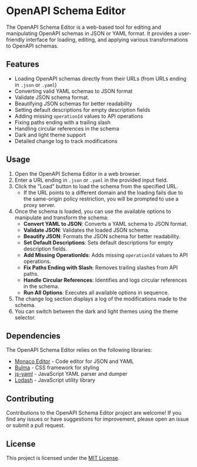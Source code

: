 # OpenAPI Schema Editor

The OpenAPI Schema Editor is a web-based tool for editing and manipulating OpenAPI schemas in JSON or YAML format. It provides a user-friendly interface for loading, editing, and applying various transformations to OpenAPI schemas.

## Features

- Loading OpenAPI schemas directly from their URLs (from URLs ending in `.json` or `.yaml`)
- Converting valid YAML schemas to JSON format
- Validate JSON schema format.
- Beautifying JSON schemas for better readability
- Setting default descriptions for empty description fields
- Adding missing `operationId` values to API operations
- Fixing paths ending with a trailing slash
- Handling circular references in the schema
- Dark and light theme support
- Detailed change log to track modifications

## Usage

1. Open the OpenAPI Schema Editor in a web browser.
2. Enter a URL ending in `.json` or `.yaml` in the provided input field.
3. Click the "Load" button to load the schema from the specified URL.
   - If the URL points to a different domain and the loading fails due to the same-origin policy restriction, you will be prompted to use a proxy server.
4. Once the schema is loaded, you can use the available options to manipulate and transform the schema:
   - **Convert YAML to JSON**: Converts a YAML schema to JSON format.
   - **Validate JSON**: Validates the loaded JSON schema.
   - **Beautify JSON**: Formats the JSON schema for better readability.
   - **Set Default Descriptions**: Sets default descriptions for empty description fields.
   - **Add Missing OperationIds**: Adds missing `operationId` values to API operations.
   - **Fix Paths Ending with Slash**: Removes trailing slashes from API paths.
   - **Handle Circular References**: Identifies and logs circular references in the schema.
   - **Run All Options**: Executes all available options in sequence.
5. The change log section displays a log of the modifications made to the schema.
6. You can switch between the dark and light themes using the theme selector.

## Dependencies

The OpenAPI Schema Editor relies on the following libraries:

- [Monaco Editor](https://microsoft.github.io/monaco-editor/) - Code editor for JSON and YAML
- [Bulma](https://bulma.io/) - CSS framework for styling
- [js-yaml](https://github.com/nodeca/js-yaml) - JavaScript YAML parser and dumper
- [Lodash](https://lodash.com/) - JavaScript utility library

## Contributing

Contributions to the OpenAPI Schema Editor project are welcome! If you find any issues or have suggestions for improvement, please open an issue or submit a pull request.

## License

This project is licensed under the [MIT License](LICENSE).

